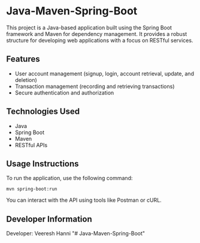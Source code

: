 # Java-Maven-Spring-Boot

This project is a Java-based application built using the Spring Boot framework and Maven for dependency management. It provides a robust structure for developing web applications with a focus on RESTful services.

## Features

- User account management (signup, login, account retrieval, update, and deletion)
- Transaction management (recording and retrieving transactions)
- Secure authentication and authorization

## Technologies Used

- Java
- Spring Boot
- Maven
- RESTful APIs

## Usage Instructions

To run the application, use the following command:

```
mvn spring-boot:run
```

You can interact with the API using tools like Postman or cURL.

## Developer Information

Developer: Veeresh Hanni
"# Java-Maven-Spring-Boot"
